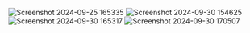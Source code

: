 ![Screenshot 2024-09-25 165335](https://github.com/user-attachments/assets/962beeb8-6f8f-46e2-bf7e-0e728ed01321)
![Screenshot 2024-09-30 154625](https://github.com/user-attachments/assets/a32a674c-14c0-47c5-bfab-762a0b37d1a9)
![Screenshot 2024-09-30 165317](https://github.com/user-attachments/assets/1f8aef56-8581-49d9-9af4-bce82b985765)
![Screenshot 2024-09-30 170507](https://github.com/user-attachments/assets/cf386a0e-d4ac-46e8-9105-e81c44845a53)
